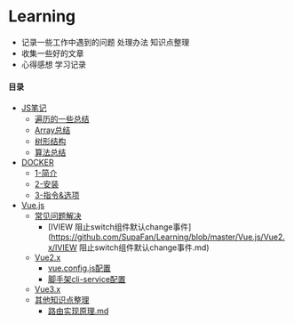 # Learning

* 记录一些工作中遇到的问题 处理办法 知识点整理
* 收集一些好的文章
* 心得感想 学习记录

####  目录

- [JS笔记](https://github.com/SupaFan/Learning/tree/master/JS)
	- [遍历的一些总结](https://github.com/SupaFan/Learning/blob/master/JS/遍历的一些总结.md)
	- [Array总结](https://github.com/SupaFan/Learning/blob/master/JS/Array总结.md)
	- [树形结构](https://github.com/SupaFan/Learning/blob/master/JS/树形结构.md)
	- [算法总结](https://github.com/SupaFan/Learning/blob/master/JS/算法总结.md)
- [DOCKER](https://github.com/SupaFan/Learning/tree/master/DOCKER)
	- [1-简介](https://github.com/SupaFan/Learning/blob/master/DOCKER/1-简介.md)
	- [2-安装](https://github.com/SupaFan/Learning/blob/master/DOCKER/2-安装.md)
	- [3-指令&选项](https://github.com/SupaFan/Learning/blob/master/DOCKER/3-指令&选项.md)
- [Vue.js](https://github.com/SupaFan/Learning/tree/master/Vue.js)
	- [常见问题解决](https://github.com/SupaFan/Learning/tree/master/Vue.js/常见问题解决)
		- [IVIEW 阻止switch组件默认change事件](https://github.com/SupaFan/Learning/blob/master/Vue.js/Vue2.x/IVIEW 阻止switch组件默认change事件.md)
	- [Vue2.x](https://github.com/SupaFan/Learning/tree/master/Vue.js/Vue2.x)
		- [vue.config.js配置](https://github.com/SupaFan/Learning/blob/master/Vue.js/Vue2.x/vue.config.js配置.md)
		- [脚手架cli-service配置](https://github.com/SupaFan/Learning/blob/master/Vue.js/Vue2.x/脚手架cli-service配置.md)
	- [Vue3.x](https://github.com/SupaFan/Learning/tree/master/Vue.js/Vue3.x)
	- [其他知识点整理](https://github.com/SupaFan/Learning)
		- [路由实现原理.md](https://github.com/SupaFan/Learning/blob/master/Vue.js/路由实现原理.md)

